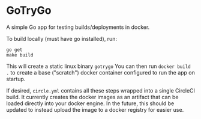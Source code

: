 # GoTryGo

A simple Go app for testing builds/deployments in docker.

To build locally (must have go installed), run:

    go get
    make build

This will create a static linux binary `gotrygo` You can then run `docker build .` to create a base ("scratch") docker container configured to run the app on startup.

If desired, `circle.yml` contains all these steps wrapped into a single CircleCI build. It currently creates the docker images as an artifact that can be loaded directly into your docker engine. In the future, this should be updated to instead upload the image to a docker registry for easier use.

